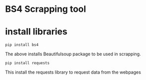 # BS4 Scrapping tool

# install libraries

`pip install bs4`

The above installs Beautifulsoup package to be used in scrapping.

`pip install requests`

This install the requests library to request data from the webpages
